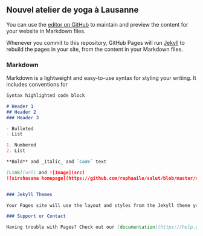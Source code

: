 ## Nouvel atelier de yoga à Lausanne

You can use the [editor on GitHub](https://github.com/raphaaile/salut.yoga/edit/master/README.md) to maintain and preview the content for your website in Markdown files.

Whenever you commit to this repository, GitHub Pages will run [Jekyll](https://jekyllrb.com/) to rebuild the pages in your site, from the content in your Markdown files.

### Markdown

Markdown is a lightweight and easy-to-use syntax for styling your writing. It includes conventions for

```markdown
Syntax highlighted code block

# Header 1
## Header 2
### Header 3

- Bulleted
- List

1. Numbered
2. List

**Bold** and _Italic_ and `Code` text

[Link](url) and ![Image](src)
![sirshasana homepage](https://github.com/raphaaile/salut/blob/master/sirshasana%20homepage.jpg)


### Jekyll Themes

Your Pages site will use the layout and styles from the Jekyll theme you have selected in your [repository settings](https://github.com/raphaaile/salut.yoga/settings). The name of this theme is saved in the Jekyll `_config.yml` configuration file.

### Support or Contact

Having trouble with Pages? Check out our [documentation](https://help.github.com/categories/github-pages-basics/) or [contact support](https://github.com/contact) and we’ll help you sort it out.
